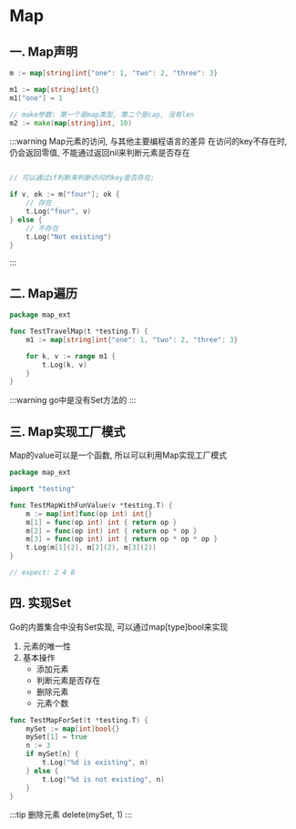 # Map

## 一. Map声明

```go
m := map[string]int{"one": 1, "two": 2, "three": 3}

m1 := map[string]int{}
m1["one"] = 1

// make参数: 第一个是map类型, 第二个是cap, 没有len
m2 := make(map[string]int, 10)
```

:::warning Map元素的访问, 与其他主要编程语言的差异
在访问的key不存在时, 仍会返回零值, 不能通过返回nil来判断元素是否存在

```go

// 可以通过if判断来判断访问的key是否存在;

if v, ok := m["four"]; ok {
	// 存在
	t.Log("four", v)
} else {
	// 不存在
	t.Log("Not existing")
}
```
:::


## 二. Map遍历

```go
package map_ext

func TestTravelMap(t *testing.T) {
	m1 := map[string]int{"one": 1, "two": 2, "three": 3}

	for k, v := range m1 {
		t.Log(k, v)
	}
}
```

:::warning
go中是没有Set方法的
:::

## 三. Map实现工厂模式

Map的value可以是一个函数, 所以可以利用Map实现工厂模式

```go
package map_ext

import "testing"

func TestMapWithFunValue(v *testing.T) {
	m := map[int]func(op int) int{}
	m[1] = func(op int) int { return op }
	m[2] = func(op int) int { return op * op }
	m[3] = func(op int) int { return op * op * op }
	t.Log(m[1](2), m[2](2), m[3](2))
}

// expect: 2 4 8
```


## 四. 实现Set

Go的内置集合中没有Set实现, 可以通过map[type]bool来实现

1. 元素的唯一性
2. 基本操作
	- 添加元素
	- 判断元素是否存在
	- 删除元素
	- 元素个数

```go
func TestMapForSet(t *testing.T) {
	mySet := map[int]bool{}
	mySet[1] = true
	n := 3
	if mySet[n] {
		t.Log("%d is existing", n)
	} else {
		t.Log("%d is not existing", n)
	}
}
```

:::tip 删除元素
delete(mySet, 1)
:::


